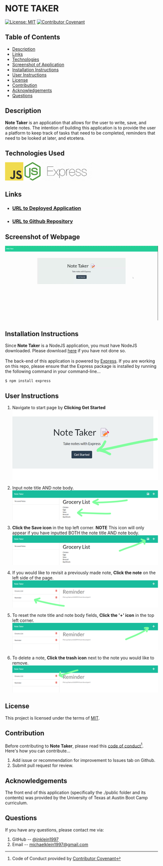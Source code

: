 # NOTE TAKER
[![License: MIT](https://img.shields.io/badge/License-MIT-yellow.svg)](https://opensource.org/licenses/MIT)
[![Contributor Covenant](https://img.shields.io/badge/Contributor%20Covenant-2.1-4baaaa.svg)](code_of_conduct.md)

## Table of Contents
- [Description](#Description)
- [Links](##Links)
- [Technologies](##Technologies)
- [Screenshot of Application](#Screenshot-of-Application)
- [Installation Instructions](#Installation-Instructions)
- [User Instructions](#User-Instructions)
- [License](#License)
- [Contribution](#Contribution)
- [Acknowledgements](#Acknowledgements)
- [Questions](#Questions)

## Description
**Note Taker** is an application that allows for the user to write, save, and delete notes.  The intention of building this application is to provide the user a platform to keep track of tasks that need to be completed, reminders that need to be looked at later, and etcetera. 

## Technologies Used
![javascript logo](./assets/images/javascript.png)
![nodejs logo](./assets/images/nodejs-logo.png)
![express logo](./assets/images/express-logo.png)


## Links
- ### [URL to Deployed Application](https://inklein1997-note-taker.herokuapp.com/)
- ### [URL to Github Repository](https://github.com/inklein1997/Note-Taker)

## Screenshot of Webpage
![alt](./assets/images/note-taker-application.gif)

## Installation Instructions
Since **Note Taker** is a NodeJS application, you must have NodeJS downloaded. Please download [here](https://nodejs.org/en/download/) if you have not done so.
<br><br>
The back-end of this application is powered by [Express](https://www.npmjs.com/package/inquirer). If you are working on this repo, please ensure that the Express package is installed by running the following command in your command-line...
```
$ npm install express
```

## User Instructions
1. Navigate to start page by **Clicking Get Started**<br>
![step1](./assets/images/step1.png)

2. Input note title AND note body.<br>
![step2](./assets/images/step2.png)

3. **Click the Save icon** in the top left corner.  __NOTE__ This icon will only appear if you have inputted BOTH the note title AND note body. <br>
![step3](./assets/images/step3.png)

4. If you would like to revisit a previously made note, **Click the note** on the left side of the page.<br>
![step4](./assets/images/step4.png)

5. To reset the note title and note body fields, **Click the '+' icon** in the top left corner.<br>
![step5](./assets/images/step5.png)

6. To delete a note, **Click the trash icon** next to the note you would like to remove.<br>
![step6](./assets/images/step6.png)

## License
This project is licensed under the terms of [MIT](https://opensource.org/licenses/MIT).
  
## Contribution
Before contributing to **Note Taker**, please read this [code of conduct](code_of_conduct.md)[^1].<br>
Here's how you can contribute...
1. Add issue or recommendation for improvement to Issues tab on Github.
2. Submit pull request for review.

## Acknowledgements
The front end of this application (specifically the ./public folder and its contents) was provided by the University of Texas at Austin Boot Camp curriculum.

## Questions
If you have any questions, please contact me via:
1. GitHub -- [@inklein1997](https://github.com/inklein1997)
2. Email -- michaelklein1997@gmail.com

[^1]: Code of Conduct provided by [Contributor Covenant](https://www.contributor-covenant.org/)